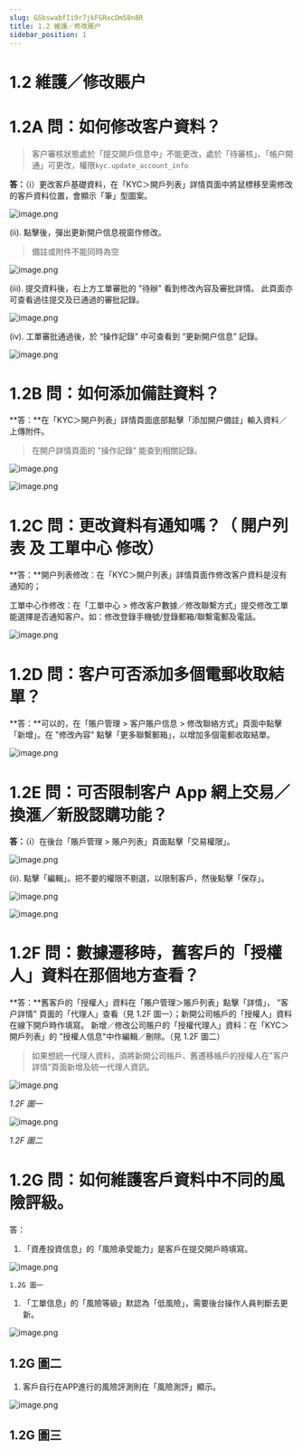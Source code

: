 ```yaml
---
slug: GSbswabfIi9r7jkFGRxcOm58n8R
title: 1.2 維護／修改賬户
sidebar_position: 1
---
```



# 1.2 維護／修改賬户


# 1.2A 問：如何修改客户資料？

> 客户審核狀態處於「提交開戶信息中」不能更改，處於「待審核」、「帳户開通」可更改，權限`kyc.update_account_info`

**答：**（i）更改客戶基礎資料，在「KYC＞開戶列表」詳情頁面中將鼠標移至需修改的客戶資料位置，會顯示「筆」型圖案。


![image.png](/assets/12805ba3e20107809a5e439a8a93b355.png)


(ii). 點擊後，彈出更新開户信息視窗作修改。

> 備註或附件不能同時為空

![image.png](/assets/006f845f789d9840ae5789350a9d6128.png)


(iii). 提交資料後，右上方工單審批的 "待辦" 看到修改內容及審批詳情。
此頁面亦可查看過往提交及已通過的審批記錄。


![image.png](/assets/9852340dd50d43ae321c212e9a1d6aa8.png)


(iv). 工單審批通過後，於 “操作記錄” 中可查看到 “更新開户信息” 記錄。


![image.png](/assets/3957ac7ba555418db8ced3f20d248595.png)


# 1.2B 問：如何添加備註資料？


**答：**在「KYC＞開户列表」詳情頁面底部點擊「添加開户備註」輸入資料／上傳附件。

> 在開户詳情頁面的 "操作記錄" 能查到相關記錄。

![image.png](/assets/497f328eff5b343a81d2605d841ba7b2.png)


![image.png](/assets/0218acbbab17dc8cbf467e6e932a8a82.png)


# 1.2C 問：更改資料有通知嗎？（ 開户列表 及 工單中心 修改） 


**答：**開户列表修改：在「KYC＞開户列表」詳情頁面作修改客户資料是沒有通知的；


工單中心作修改：在「工單中心 > 修改客户數據／修改聯繫方式」提交修改工單能選擇是否通知客户。如：修改登錄手機號/登錄郵箱/聯繫電郵及電話。


![image.png](/assets/c13548d9e2037e87a4d87a09214a9692.png)


# 1.2D 問：客户可否添加多個電郵收取結單？


**答：**可以的，在「賬户管理 > 客户賬户信息 > 修改聯絡方式」頁面中點擊「新增」。在 "修改內容" 點擊「更多聯繫郵箱」，以增加多個電郵收取結單。


![image.png](/assets/4bc71da2613f8b7bb4e69bf0b194c8dd.png)


# 1.2E 問：可否限制客户 App 網上交易／換滙／新股認購功能？


**答：**（i）在後台「賬戶管理 > 賬户列表」頁面點擊「交易權限」。


![image.png](/assets/ddc279feab6c59642a78d75e0d37d68a.png)


(ii). 點擊「編輯」。把不要的權限不剔選，以限制客戶，然後點擊「保存」。


![image.png](/assets/e3f585ccaa9d8fc703dcf166e324da61.png)


![image.png](/assets/fdc64abf980835f3cbe1e934ac0bf583.png)


# 1.2F 問：數據遷移時，舊客戶的「授權人」資料在那個地方查看？


**答：**舊客戶的「授權人」資料在「賬户管理＞賬戶列表」點擊「詳情」， "客户詳情" 頁面的「代理人」查看（見 1.2F 圖一）；新開公司帳戶的「授權人」資料在線下開戶時作填寫。
新增／修改公司賬户的「授權代理人」資料：在「KYC＞開戶列表」的 "授權人信息"中作編輯／刪除。（見 1.2F 圖二）

> 如果想統一代理人資料，須將新開公司帳戶、舊遷移帳戶的授權人在"客户詳情”頁面新增及統一代理人資訊。

![image.png](/assets/5fbe2cf67d224a2b03d3430b42d32ca3.png)


_1.2F 圖一_


![image.png](/assets/743cd2d7166da515a3b1c6905f5065c7.png)


_1.2F 圖二_


# 1.2G 問：如何維護客戶資料中不同的風險評級。


答：

1. 「資產投資信息」的「風險承受能力」是客戶在提交開戶時填寫。

![image.png](/assets/593a9880838bdcd7cac3a50e4ae1fde0.png)


    1.2G 圖一

1. 「工單信息」的「風險等級」默認為「低風險」，需要後台操作人員判斷去更新。

![image.png](/assets/b4911cd4a387d73211482c91d726dd4f.png)


## 1.2G 圖二

1. 客戶自行在APP進行的風險評測則在「風險測評」顯示。

![image.png](/assets/05cd58325a44d8680040f0e6eac2c550.png)


## 1.2G 圖三


